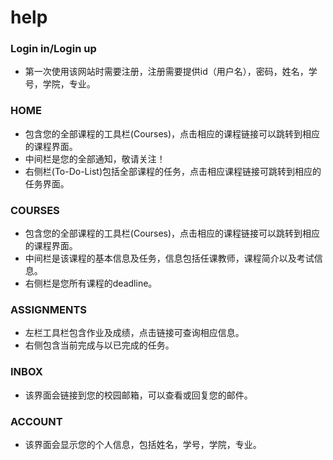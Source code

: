 # help

### Login in/Login up

* 第一次使用该网站时需要注册，注册需要提供id（用户名），密码，姓名，学号，学院，专业。

### HOME

* 包含您的全部课程的工具栏(Courses)，点击相应的课程链接可以跳转到相应的课程界面。
* 中间栏是您的全部通知，敬请关注！
* 右侧栏(To-Do-List)包括全部课程的任务，点击相应课程链接可跳转到相应的任务界面。

### COURSES

* 包含您的全部课程的工具栏(Courses)，点击相应的课程链接可以跳转到相应的课程界面。
* 中间栏是该课程的基本信息及任务，信息包括任课教师，课程简介以及考试信息。
* 右侧栏是您所有课程的deadline。

### ASSIGNMENTS

* 左栏工具栏包含作业及成绩，点击链接可查询相应信息。
* 右侧包含当前完成与以已完成的任务。

### INBOX

* 该界面会链接到您的校园邮箱，可以查看或回复您的邮件。

### ACCOUNT

* 该界面会显示您的个人信息，包括姓名，学号，学院，专业。
